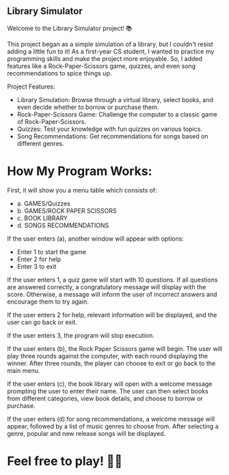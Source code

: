 ##   Library Simulator   


   Welcome to the Library Simulator project! 📚

   This project began as a simple simulation of a library, but I couldn't resist adding a little fun to it! As a first-year CS student, I wanted to practice my programming skills and make the project more enjoyable. So, I added features like a Rock-Paper-Scissors game, quizzes, and even song recommendations to spice things up.

   Project Features:
   - Library Simulation: Browse through a virtual library, select books, and even decide whether to borrow or purchase them.
   - Rock-Paper-Scissors Game: Challenge the computer to a classic game of Rock-Paper-Scissors.
   - Quizzes: Test your knowledge with fun quizzes on various topics.
   - Song Recommendations: Get recommendations for songs based on different genres.
   
# How My Program Works:
   First, it will show you a menu table which consists of:
  - a. GAMES/Quizzes
  - b. GAMES/ROCK PAPER SCISSORS
  - c. BOOK LIBRARY
  - d. SONGS RECOMMENDATIONS

   If the user enters (a), another window will appear with options:
   - Enter 1 to start the game
   - Enter 2 for help
   - Enter 3 to exit

   If the user enters 1, a quiz game will start with 10 questions. If all questions are answered correctly, a congratulatory message will display with the score. Otherwise, a message will inform the user of incorrect answers and encourage them to try again.

   If the user enters 2 for help, relevant information will be displayed, and the user can go back or exit.

   If the user enters 3, the program will stop execution.

   If the user enters (b), the Rock Paper Scissors game will begin. The user will play three rounds against the computer, with each round displaying the winner. After three rounds, the player can choose to exit or go back to the main menu.

   If the user enters (c), the book library will open with a welcome message prompting the user to enter their name. The user can then select books from different categories, view book details, and choose to borrow or purchase.

   If the user enters (d) for song recommendations, a welcome message will appear, followed by a list of music genres to choose from. After selecting a genre, popular and new release songs will be displayed.

# Feel free to play! 🚀🎶

